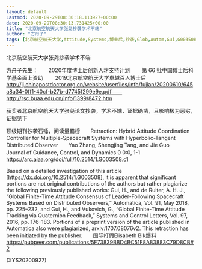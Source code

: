 ```yaml
---
layout: default
Lastmod: 2020-09-29T08:30:18.113927+00:00
date: 2020-09-29T08:30:13.731425+00:00
title: "北京航空航天大学张尧抄袭学术不端"
author: "方舟子"
tags: [北京航空航天大学,Attitude,Systems,博士后,抄袭,Glob,Autom,Gui,G003508,Finite,新语丝]
---
```


北京航空航天大学张尧抄袭学术不端

方舟子先生：　　2020年度博士后创新人才支持计划  　　第 66 批中国博士后科学基金面上资助  　　2019北京航空航天大学卓越百人博士后　　http://jj.chinapostdoctor.org.cn/website/userfiles/info/fujian/20200610/645a8a34-0ff1-40cf-b27b-d7745f299e9e.pdf　　http://rsc.buaa.edu.cn/info/1399/8472.htm

获奖者北京航空航天大学张尧论文抄袭，学术不端，证据确凿，且影响极为恶劣，证据见下

顶级期刊抄袭石锤，阅读量霸榜　　Retraction: Hybrid Attitude Coordination Controller for Multiple-Spacecraft Systems with Hyperbolic-Tangent Distributed Observer　　Yao Zhang, Shengjing Tang, and Jie Guo　　Journal of Guidance, Control, and Dynamics 0 0:0, 1-1  　　https://arc.aiaa.org/doi/full/10.2514/1.G003508.c1

Based on a detailed investigation of this article [https://dx.doi.org/10.2514/1.G003508], it is apparent that significant portions are not original contributions of the authors but rather plagiarize the following previously published works: Gui, H., and de Ruiter, A. H. J., “Global Finite-Time Attitude Consensus of Leader-Following Spacecraft Systems Based on Distributed Observers,” Automatica, Vol. 91, May 2018, pp. 225–232, and Gui, H., and Vukovich, G., “Global Finite-Time Attitude Tracking via Quaternion Feedback,” Systems and Control Letters, Vol. 97, 2016, pp. 176–183. Portions of a preprint version of the article published in Automatica also were plagiarized, arxiv:1707.08076v2. This retraction has been initiated by the publisher.　　国际打假Elisabeth Bik爆料　　https://pubpeer.com/publications/5F73839BBD4BC51F8A83883C79D8CB#2

(XYS20200927)

